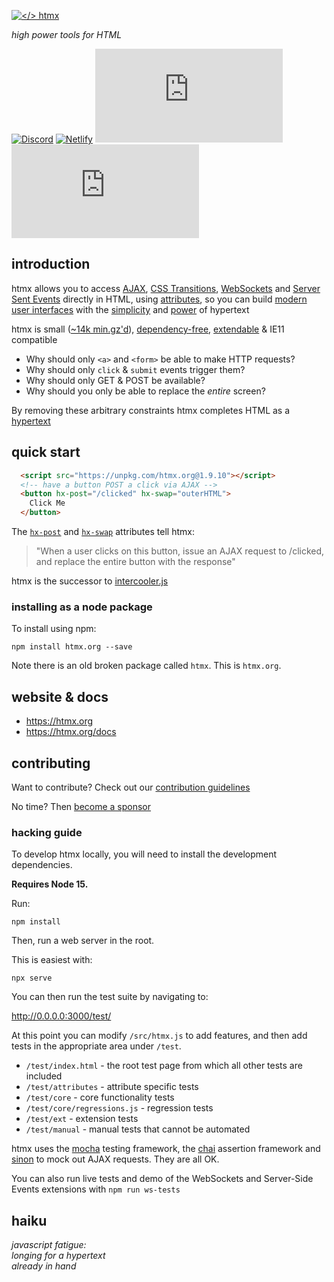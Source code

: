 [![</> htmx](https://raw.githubusercontent.com/bigskysoftware/htmx/master/www/static/img/htmx_logo.1.png "high power tools for HTML")](https://htmx.org)

*high power tools for HTML*

[![Discord](https://img.shields.io/discord/725789699527933952)](https://htmx.org/discord)
[![Netlify](https://img.shields.io/netlify/dba3fc85-d9c9-476a-a35a-e52a632cef78)](https://app.netlify.com/sites/htmx/deploys)
[![Bundlephobia](https://badgen.net/bundlephobia/dependency-count/htmx.org)](https://bundlephobia.com/result?p=htmx.org)
[![Bundlephobia](https://badgen.net/bundlephobia/minzip/htmx.org)](https://bundlephobia.com/result?p=htmx.org)

## introduction

htmx allows you to access  [AJAX](https://htmx.org/docs#ajax), [CSS Transitions](https://htmx.org/docs#css_transitions),
[WebSockets](https://htmx.org/docs#websockets) and [Server Sent Events](https://htmx.org/docs#sse)
directly in HTML, using [attributes](https://htmx.org/reference#attributes), so you can build
[modern user interfaces](https://htmx.org/examples) with the [simplicity](https://en.wikipedia.org/wiki/HATEOAS) and
[power](https://www.ics.uci.edu/~fielding/pubs/dissertation/rest_arch_style.htm) of hypertext

htmx is small ([~14k min.gz'd](https://unpkg.com/htmx.org/dist/)),
[dependency-free](https://github.com/bigskysoftware/htmx/blob/master/package.json),
[extendable](https://htmx.org/extensions) &
IE11 compatible



* Why should only `<a>` and `<form>` be able to make HTTP requests?
* Why should only `click` & `submit` events trigger them?
* Why should only GET & POST be available?
* Why should you only be able to replace the *entire* screen?

By removing these arbitrary constraints htmx completes HTML as a
[hypertext](https://en.wikipedia.org/wiki/Hypertext)

## quick start

```html
  <script src="https://unpkg.com/htmx.org@1.9.10"></script>
  <!-- have a button POST a click via AJAX -->
  <button hx-post="/clicked" hx-swap="outerHTML">
    Click Me
  </button>
```

The [`hx-post`](https://htmx.org/attributes/hx-post) and [`hx-swap`](https://htmx.org/attributes/hx-swap) attributes tell htmx:

> "When a user clicks on this button, issue an AJAX request to /clicked, and replace the entire button with the response"

htmx is the successor to [intercooler.js](http://intercoolerjs.org)

### installing as a node package

To install using npm:

```
npm install htmx.org --save
```

Note there is an old broken package called `htmx`.  This is `htmx.org`.

## website & docs

* <https://htmx.org>
* <https://htmx.org/docs>

## contributing
Want to contribute? Check out our [contribution guidelines](CONTRIBUTING.md)

No time? Then [become a sponsor](https://github.com/sponsors/bigskysoftware#sponsors)

### hacking guide

To develop htmx locally, you will need to install the development dependencies.

__Requires Node 15.__

Run:

```
npm install
```

Then, run a web server in the root.

This is easiest with:

```
npx serve
```

You can then run the test suite by navigating to:

<http://0.0.0.0:3000/test/>

At this point you can modify `/src/htmx.js` to add features, and then add tests in the appropriate area under `/test`.

* `/test/index.html` - the root test page from which all other tests are included
* `/test/attributes` - attribute specific tests
* `/test/core` - core functionality tests
* `/test/core/regressions.js` - regression tests
* `/test/ext` - extension tests
* `/test/manual` - manual tests that cannot be automated

htmx uses the [mocha](https://mochajs.org/) testing framework, the [chai](https://www.chaijs.com/) assertion framework
and [sinon](https://sinonjs.org/releases/v9/fake-xhr-and-server/) to mock out AJAX requests.  They are all OK.

You can also run live tests and demo of the WebSockets and Server-Side Events extensions with `npm run ws-tests`

## haiku

*javascript fatigue:<br/>
longing for a hypertext<br/>
already in hand*
